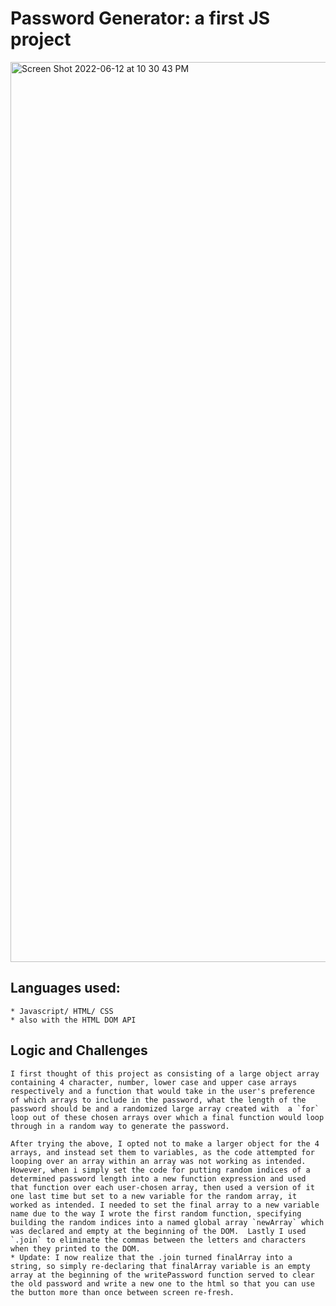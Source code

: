 # Password Generator: a first JS project

<img width="1440" alt="Screen Shot 2022-06-12 at 10 30 43 PM" src="https://user-images.githubusercontent.com/98048059/173274750-0e8023c3-4aae-4f29-85f9-11f2bc6a9dac.png">

## Languages used:

    * Javascript/ HTML/ CSS
    * also with the HTML DOM API

## Logic and Challenges

    I first thought of this project as consisting of a large object array containing 4 character, number, lower case and upper case arrays respectively and a function that would take in the user's preference of which arrays to include in the password, what the length of the password should be and a randomized large array created with  a `for` loop out of these chosen arrays over which a final function would loop through in a random way to generate the password.

    After trying the above, I opted not to make a larger object for the 4 arrays, and instead set them to variables, as the code attempted for looping over an array within an array was not working as intended.  However, when i simply set the code for putting random indices of a determined password length into a new function expression and used that function over each user-chosen array, then used a version of it one last time but set to a new variable for the random array, it worked as intended. I needed to set the final array to a new variable name due to the way I wrote the first random function, specifying building the random indices into a named global array `newArray` which was declared and empty at the beginning of the DOM.  Lastly I used `.join` to eliminate the commas between the letters and characters when they printed to the DOM.
    * Update: I now realize that the .join turned finalArray into a string, so simply re-declaring that finalArray variable is an empty array at the beginning of the writePassword function served to clear the old password and write a new one to the html so that you can use the button more than once between screen re-fresh.
